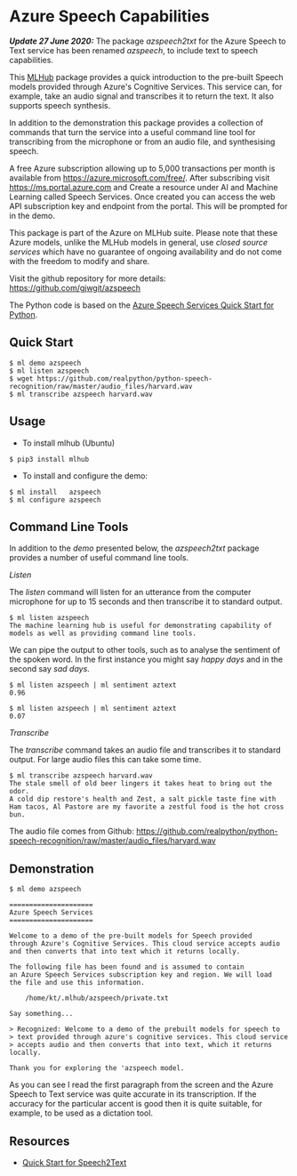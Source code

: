 Azure Speech Capabilities
=========================

***Update 27 June 2020:*** The package *azspeech2txt* for the Azure Speech
to Text service has been renamed *azspeech*, to include text to speech
capabilities.

This [MLHub](https://mlhub.ai) package provides a quick introduction
to the pre-built Speech models provided through Azure's Cognitive
Services. This service can, for example, take an audio signal and
transcribes it to return the text. It also supports speech synthesis.

In addition to the demonstration this package provides a collection of
commands that turn the service into a useful command line tool for
transcribing from the microphone or from an audio file, and
synthesising speech.

A free Azure subscription allowing up to 5,000 transactions per month
is available from https://azure.microsoft.com/free/. After subscribing
visit https://ms.portal.azure.com and Create a resource under AI and
Machine Learning called Speech Services. Once created you can access
the web API subscription key and endpoint from the portal. This will
be prompted for in the demo.

This package is part of the Azure on MLHub suite. Please note that
these Azure models, unlike the MLHub models in general, use *closed
source services* which have no guarantee of ongoing availability and
do not come with the freedom to modify and share.

Visit the github repository for more details:
<https://github.com/gjwgit/azspeech>

The Python code is based on the [Azure Speech Services Quick Start for
Python](https://docs.microsoft.com/en-us/azure/cognitive-services/speech-service/quickstart-python).

Quick Start
-----------

```console
$ ml demo azspeech
$ ml listen azspeech
$ wget https://github.com/realpython/python-speech-recognition/raw/master/audio_files/harvard.wav
$ ml transcribe azspeech harvard.wav
```

Usage
-----

- To install mlhub (Ubuntu)

```console
$ pip3 install mlhub
```

- To install and configure the demo:

```console
$ ml install   azspeech
$ ml configure azspeech
```

Command Line Tools
------------------

In addition to the *demo* presented below, the *azspeech2txt* package
provides a number of useful command line tools.

*Listen*

The *listen* command will listen for an utterance from the computer microphone
for up to 15 seconds and then transcribe it to standard output.

```console
$ ml listen azspeech
The machine learning hub is useful for demonstrating capability of 
models as well as providing command line tools.
```
We can pipe the output to other tools, such as to analyse the
sentiment of the spoken word. In the first instance you might say
*happy days* and in the second say *sad days*.

```console
$ ml listen azspeech | ml sentiment aztext
0.96

$ ml listen azspeech | ml sentiment aztext
0.07
```

*Transcribe*

The *transcribe* command takes an audio file and transcribes it to
standard output. For large audio files this can take some time.

```console
$ ml transcribe azspeech harvard.wav
The stale smell of old beer lingers it takes heat to bring out the odor.
A cold dip restore's health and Zest, a salt pickle taste fine with
Ham tacos, Al Pastore are my favorite a zestful food is the hot cross bun.
```

The audio file comes from Github:
https://github.com/realpython/python-speech-recognition/raw/master/audio_files/harvard.wav

Demonstration
-------------

```console
$ ml demo azspeech 

=====================
Azure Speech Services
=====================

Welcome to a demo of the pre-built models for Speech provided
through Azure's Cognitive Services. This cloud service accepts audio
and then converts that into text which it returns locally.

The following file has been found and is assumed to contain
an Azure Speech Services subscription key and region. We will load 
the file and use this information.

    /home/kt/.mlhub/azspeech/private.txt

Say something...

> Recognized: Welcome to a demo of the prebuilt models for speech to
> text provided through azure's cognitive services. This cloud service 
> accepts audio and then converts that into text, which it returns locally.

Thank you for exploring the 'azspeech model.
```

As you can see I read the first paragraph from the screen and the
Azure Speech to Text service was quite accurate in its
transcription. If the accuracy for the particular accent is good then
it is quite suitable, for example, to be used as a dictation tool.

Resources
---------

* [Quick Start for
  Speech2Text](https://github.com/Azure-Samples/cognitive-services-speech-sdk/blob/master/quickstart/python/from-microphone)
  

